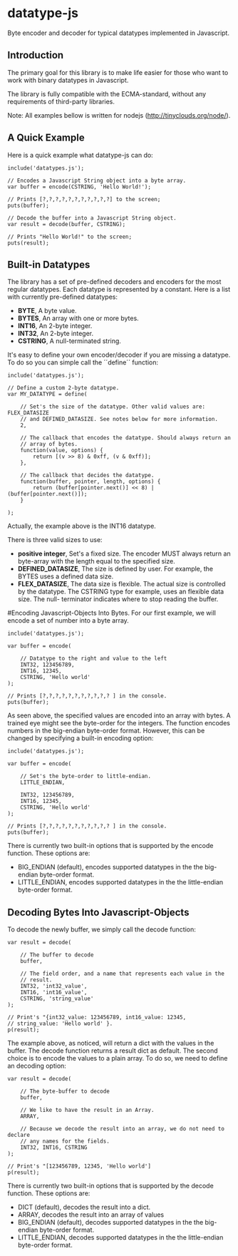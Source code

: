 datatype-js
===========

Byte encoder and decoder for typical datatypes implemented in Javascript.

## Introduction 
The primary goal for this library is to make life easier for those who want to 
work with binary datatypes in Javascript. 

The library is fully compatible with the ECMA-standard, without any
requirements of third-party libraries. 

Note: All examples bellow is written for nodejs (http://tinyclouds.org/node/).


## A Quick Example
Here is a quick example what datatype-js can do:

	include('datatypes.js');
	
	// Encodes a Javascript String object into a byte array.
	var buffer = encode(CSTRING, 'Hello World!');

	// Prints [?,?,?,?,?,?,?,?,?,?,?] to the screen;
	puts(buffer);
	
	// Decode the buffer into a Javascript String object.
	var result = decode(buffer, CSTRING);
	
	// Prints "Hello World!" to the screen;
	puts(result);



## Built-in Datatypes
The library has a set of pre-defined decoders and encoders for the most regular
datatypes. Each datatype is represented by a constant. Here is a list with 
currently pre-defined datatypes:

- **BYTE**, A byte value.
- **BYTES**, An array with one or more bytes.
- **INT16**, An 2-byte integer.
- **INT32**, An 2-byte integer.
- **CSTRING**, A null-terminated string. 

It's easy to define your own encoder/decoder if you are missing a datatype. To 
do so you can simple call the ´´define´´ function: 

	include('datatypes.js');
	
	// Define a custom 2-byte datatype.
	var MY_DATATYPE = define(
		
		// Set's the size of the datatype. Other valid values are: FLEX_DATASIZE
		// and DEFINED_DATASIZE. See notes below for more information. 
		2, 
		
		// The callback that encodes the datatype. Should always return an 
		// array of bytes.
		function(value, options) {
			return [(v >> 8) & 0xff, (v & 0xff)];
		},

		// The callback that decides the datatype. 
		function(buffer, pointer, length, options) {
        	return (buffer[pointer.next()] << 8) | (buffer[pointer.next()]);
		}
		
	);
	
Actually, the example above is the INT16 datatype. 

There is three valid sizes to use:

- **positive integer**, Set's a fixed size. The encoder MUST always return an 
						byte-array with the length equal to the specified size.
- **DEFINED_DATASIZE**, The size is defined by user. For example, the BYTES uses a 
						defined data size.
- **FLEX_DATASIZE**, 	The data size is flexible. The actual size is 
						controlled by the datatype. The CSTRING type for 
						example, uses an flexible data size. The null-
						terminator indicates where to stop reading the buffer.



#Encoding Javascript-Objects Into Bytes.
For our first example, we will encode a set of number into a byte array. 

	include('datatypes.js');
	
	var buffer = encode(
	
		// Datatype to the right and value to the left
		INT32, 123456789,
		INT16, 12345,
		CSTRING, 'Hello world'
	);
	
	// Prints [?,?,?,?,?,?,?,?,?,?,? ] in the console. 
	puts(buffer);


As seen above, the specified values are encoded into an array with bytes. A 
trained eye might see the byte-order for the integers. The function encodes 
numbers in the big-endian byte-order format. However, this can be changed by 
specifying a built-in encoding option:

	include('datatypes.js');

	var buffer = encode(
		
		// Set's the byte-order to little-endian. 
		LITTLE_ENDIAN,
		
		INT32, 123456789,
		INT16, 12345,
		CSTRING, 'Hello world'
	);

	// Prints [?,?,?,?,?,?,?,?,?,?,? ] in the console. 
	puts(buffer);
 

There is currently two built-in options that is supported by the encode 
function. These options are: 

- BIG_ENDIAN (default), encodes supported datatypes in the the big-endian 
  byte-order format.
- LITTLE_ENDIAN, encodes supported datatypes in the the little-endian 
  byte-order format.



## Decoding Bytes Into Javascript-Objects	
To decode the newly buffer, we simply call the decode function:

	var result = decode(
		
		// The buffer to decode
		buffer,
		
		// The field order, and a name that represents each value in the
		// result.
		INT32, 'int32_value',
		INT16, 'int16_value',
		CSTRING, 'string_value'
	);
	
	// Print's "{int32_value: 123456789, int16_value: 12345, 
	// string_value: 'Hello world' }. 
	p(result);
	

The example above, as noticed, will return a dict with the values in the 
buffer. The decode function returns a result dict as default. The second choice 
is to encode the values to a plain array. To do so, we need to define an decoding
option:

	var result = decode(
		
		// The byte-buffer to decode
		buffer,
		
		// We like to have the result in an Array.
		ARRAY,
		
		// Because we decode the result into an array, we do not need to declare 
		// any names for the fields.
		INT32, INT16, CSTRING
	);
	
	// Print's "[123456789, 12345, 'Hello world']
	p(result);


There is currently two built-in options that is supported by the decode 
function. These options are:

- DICT (default), decodes the result into a dict.
- ARRAY, decodes the result into an array of values
- BIG_ENDIAN (default), decodes supported datatypes in the the big-endian 
  byte-order format.
- LITTLE_ENDIAN, decodes supported datatypes in the the little-endian 
  byte-order format.
	
